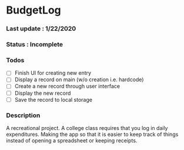 # BudgetLog

### Last update : 1/22/2020

### Status : Incomplete

### Todos
- [ ] Finish UI for creating new entry
- [ ] Display a record on main (w/o creation i.e. hardcode)
- [ ] Create a new record through user interface
- [ ] Display the new record
- [ ] Save the record to local storage

### Description
A recreational project. A college class requires that you log in daily expenditures. Making the app so that it is easier to keep track of things instead of opening a spreadsheet or keeping receipts.
